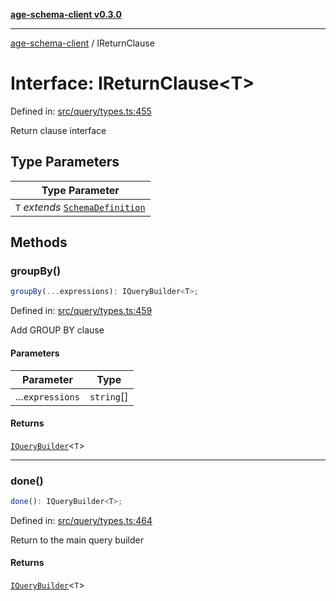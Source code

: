 [**age-schema-client v0.3.0**](../index.md)

***

[age-schema-client](../index.md) / IReturnClause

# Interface: IReturnClause\<T\>

Defined in: [src/query/types.ts:455](https://github.com/standardbeagle/ageSchemaClient/blob/main/src/query/types.ts#L455)

Return clause interface

## Type Parameters

| Type Parameter |
| ------ |
| `T` *extends* [`SchemaDefinition`](SchemaDefinition.md) |

## Methods

### groupBy()

```ts
groupBy(...expressions): IQueryBuilder<T>;
```

Defined in: [src/query/types.ts:459](https://github.com/standardbeagle/ageSchemaClient/blob/main/src/query/types.ts#L459)

Add GROUP BY clause

#### Parameters

| Parameter | Type |
| ------ | ------ |
| ...`expressions` | `string`[] |

#### Returns

[`IQueryBuilder`](IQueryBuilder.md)\<`T`\>

***

### done()

```ts
done(): IQueryBuilder<T>;
```

Defined in: [src/query/types.ts:464](https://github.com/standardbeagle/ageSchemaClient/blob/main/src/query/types.ts#L464)

Return to the main query builder

#### Returns

[`IQueryBuilder`](IQueryBuilder.md)\<`T`\>
